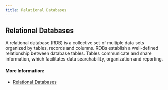 ```yaml
---
title: Relational Databases
---
```

## Relational Databases

A relational database (RDB) is a collective set of multiple data sets organized by tables, records and columns. RDBs establish a well-defined relationship between database tables. Tables communicate and share information, which facilitates data searchability, organization and reporting.
#### More Information:
<!-- Please add any articles you think might be helpful to read before writing the article -->
* <a href='https://www.techopedia.com/definition/1234/relational-database-rdb' target='_blank' rel='nofollow'>Relational Databases</a>

